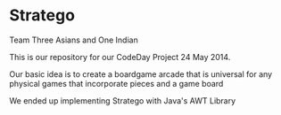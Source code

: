 Stratego
========

Team Three Asians and One Indian

This is our repository for our CodeDay Project 24 May 2014.

Our basic idea is to create a boardgame arcade that is universal for any physical games that incorporate pieces and a game board

We ended up implementing Stratego with Java's AWT Library
